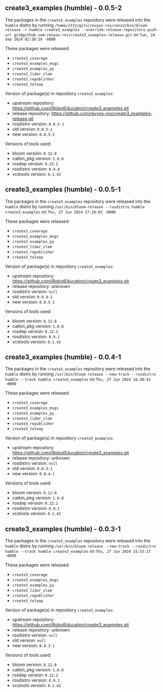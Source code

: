 ## create3_examples (humble) - 0.0.5-2

The packages in the `create3_examples` repository were released into the `humble` distro by running `/home/z572/gits/revyos-ros/venv2/bin/bloom-release -r humble create3_examples --override-release-repository-push-url git@github.com:revyos-ros/create3_examples-release.git` on `Tue, 24 Sep 2024 02:38:19 -0000`

These packages were released:
- `create3_coverage`
- `create3_examples_msgs`
- `create3_examples_py`
- `create3_lidar_slam`
- `create3_republisher`
- `create3_teleop`

Version of package(s) in repository `create3_examples`:

- upstream repository: https://github.com/iRobotEducation/create3_examples.git
- release repository: https://github.com/revyos-ros/create3_examples-release.git
- rosdistro version: `0.0.5-1`
- old version: `0.0.5-1`
- new version: `0.0.5-2`

Versions of tools used:

- bloom version: `0.12.0`
- catkin_pkg version: `1.0.0`
- rosdep version: `0.22.2`
- rosdistro version: `0.9.0`
- vcstools version: `0.1.42`


## create3_examples (humble) - 0.0.5-1

The packages in the `create3_examples` repository were released into the `humble` distro by running `/usr/bin/bloom-release --rosdistro humble create3_examples` on `Thu, 27 Jun 2024 17:20:02 -0000`

These packages were released:
- `create3_coverage`
- `create3_examples_msgs`
- `create3_examples_py`
- `create3_lidar_slam`
- `create3_republisher`
- `create3_teleop`

Version of package(s) in repository `create3_examples`:

- upstream repository: https://github.com/iRobotEducation/create3_examples.git
- release repository: unknown
- rosdistro version: `null`
- old version: `0.0.4-1`
- new version: `0.0.5-1`

Versions of tools used:

- bloom version: `0.12.0`
- catkin_pkg version: `1.0.0`
- rosdep version: `0.22.2`
- rosdistro version: `0.9.1`
- vcstools version: `0.1.42`


## create3_examples (humble) - 0.0.4-1

The packages in the `create3_examples` repository were released into the `humble` distro by running `/usr/bin/bloom-release --new-track --rosdistro humble --track humble create3_examples` on `Thu, 27 Jun 2024 16:30:43 -0000`

These packages were released:
- `create3_coverage`
- `create3_examples_msgs`
- `create3_examples_py`
- `create3_lidar_slam`
- `create3_republisher`
- `create3_teleop`

Version of package(s) in repository `create3_examples`:

- upstream repository: https://github.com/iRobotEducation/create3_examples.git
- release repository: unknown
- rosdistro version: `null`
- old version: `0.0.3-1`
- new version: `0.0.4-1`

Versions of tools used:

- bloom version: `0.12.0`
- catkin_pkg version: `1.0.0`
- rosdep version: `0.22.2`
- rosdistro version: `0.9.1`
- vcstools version: `0.1.42`


## create3_examples (humble) - 0.0.3-1

The packages in the `create3_examples` repository were released into the `humble` distro by running `/usr/bin/bloom-release --new-track --rosdistro humble --track humble create3_examples` on `Thu, 27 Jun 2024 15:53:17 -0000`

These packages were released:
- `create3_coverage`
- `create3_examples_msgs`
- `create3_examples_py`
- `create3_lidar_slam`
- `create3_republisher`
- `create3_teleop`

Version of package(s) in repository `create3_examples`:

- upstream repository: https://github.com/iRobotEducation/create3_examples.git
- release repository: unknown
- rosdistro version: `null`
- old version: `null`
- new version: `0.0.3-1`

Versions of tools used:

- bloom version: `0.12.0`
- catkin_pkg version: `1.0.0`
- rosdep version: `0.22.2`
- rosdistro version: `0.9.1`
- vcstools version: `0.1.42`


